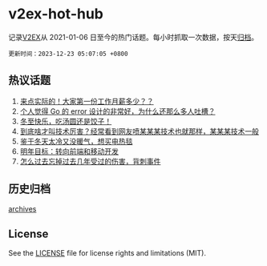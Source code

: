 # v2ex-hot-hub

 记录[V2EX](https://www.v2ex.com/)从 2021-01-06 日至今的热门话题。每小时抓取一次数据，按天[归档](archives)。

`更新时间：2023-12-23 05:07:05 +0800`

## 热议话题

1. [来点实际的！大家第一份工作月薪多少？？](https://www.v2ex.com/t/1002606)
1. [个人觉得 Go 的 error 设计的非常好，为什么还那么多人吐槽？](https://www.v2ex.com/t/1002535)
1. [冬至快乐，吃汤圆还是饺子！](https://www.v2ex.com/t/1002527)
1. [到底啥才叫技术厉害？经常看到网友喷某某某技术也就那样，某某某技术一般](https://www.v2ex.com/t/1002514)
1. [鉴于冬天太冷又没暖气，想买电热毯](https://www.v2ex.com/t/1002480)
1. [明年目标：转向前端和移动开发](https://www.v2ex.com/t/1002591)
1. [怎么过去忘掉过去几年受过的伤害，背刺事件](https://www.v2ex.com/t/1002485)

## 历史归档

[archives](archives)

## License

See the [LICENSE](LICENSE) file for license rights and limitations (MIT).
